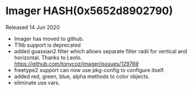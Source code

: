 # Imager HASH(0x5652d8902790)

Released 14 Jun 2020

- Imager has moved to github. 
- T1lib support is deprecated 
- added guassian2 filter which allows separate filter radii for vertical and horizontal. Thanks to Leolo. https://github.com/tonycoz/imager/isssues/129769 
- freetype2 support can now use pkg-config to configure itself. 
- added red, green, blue, alpha methods to color objects. 
- eliminate use vars.